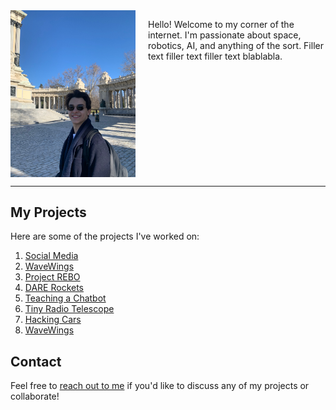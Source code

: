 
<div style="display: flex; align-items: flex-start;">
  <img src="attachments/me2.jpg" alt="drawing" width="200" style="margin-right: 20px;"/>
  <div>
    <p>
      Hello! Welcome to my corner of the internet. I'm passionate about space, robotics, AI, and anything of the sort. Filler text filler text filler text blablabla.
    </p>
  </div>
 
</div>

---

## My Projects

Here are some of the projects I've worked on:

1. [Social Media](/projects/social-media)
2. [WaveWings](/projects/wavewings)
3. [Project REBO](/projects/rebo.md)
4. [DARE Rockets](/projects/rocketry.md)
5. [Teaching a Chatbot](/projects/chatbot.md) 
6. [Tiny Radio Telescope](/projects/radio-telescope)
7. [Hacking Cars](/projects/hacking-cars)
8. [WaveWings](/projects/wavewings)

## Contact

Feel free to [reach out to me](/contact) if you'd like to discuss any of my projects or collaborate!
